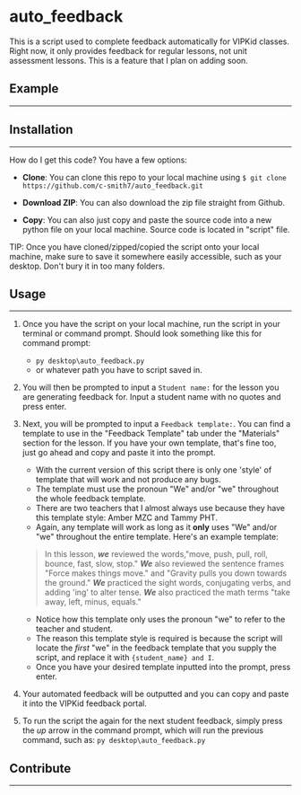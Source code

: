# auto_feedback
This is a script used to complete feedback automatically  for VIPKid classes. Right now, it only provides feedback for regular lessons, not unit assessment lessons. This is a feature that I plan on adding soon. 
## Example
-------


## Installation
------
How do I get this code? You have a few options:

 - **Clone**: You can clone this repo to your local machine using `$ git clone https://github.com/c-smith7/auto_feedback.git`

 - **Download ZIP**: You can also download the zip file straight from Github. 

 - **Copy**: You can also just copy and paste the source code into a new python file on your local machine. Source code is located in "script" file. 

TIP: Once you have cloned/zipped/copied the script onto your local machine, make sure to save it somewhere easily accessible, such as your desktop. Don't bury it in too many folders. 

## Usage
 ------
 1. Once you have the script on your local machine, run the script in your terminal or command prompt. Should look something like this for command prompt: 
    - `py desktop\auto_feedback.py`
    - or whatever path you have to script saved in.

2. You will then be prompted to input a `Student name:` for the lesson you are generating feedback for. Input a student name with no quotes and press enter. 

3. Next, you will be prompted to input a `Feedback template:`. You can find a template to use in the "Feedback Template" tab under the "Materials" section for the lesson. If you have your own template, that's fine too, just go ahead and copy and paste it into the prompt. 
    - With the current version of this script there is only one 'style' of template that will work and not produce any bugs. 
    - The template must use the pronoun "We" and/or "we" throughout the whole feedback template. 
    - There are two teachers that I almost always use because they have this template style: Amber MZC and Tammy PHT.
    - Again, any template will work as long as it **only** uses "We" and/or "we" throughout the entire template. Here's an example template:
    >In this lesson, ***we*** reviewed the words,"move, push, pull, roll, bounce, fast, slow, stop." ***We*** also reviewed the sentence frames "Force makes things move." and "Gravity pulls you down towards the ground." ***We*** practiced the sight words, conjugating verbs, and adding 'ing' to alter tense. ***We*** also practiced the math terms "take away, left, minus, equals."

    - Notice how this template only uses the pronoun "we" to refer to the teacher and student. 
    - The reason this template style is required is because the script will locate the *first* "we" in the feedback template that you supply the script, and replace it with `{student_name} and I`. 
    - Once you have your desired template inputted into the prompt, press enter.
4. Your automated feedback will be outputted and you can copy and paste it into the VIPKid feedback portal. 
5. To run the script the again for the next student feedback, simply press the *up* arrow in the command prompt, which will run the previous command, such as: `py desktop\auto_feedback.py`

## Contribute
-------
